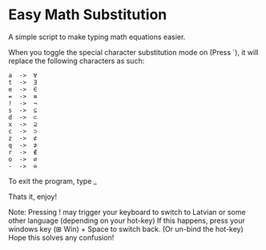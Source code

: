 # Easy Math Substitution

 A simple script to make typing math equations easier.


 When you toggle the special character substitution mode on (Press `), it will replace the following characters as such:

	a  ->  ∀
	t  ->  ∃
	e  ->  ∈
	=  ->  ≡
	!  ->  ¬
	s  ->  ⊆
	d  ->  ⊂
	x  ->  ⊇
	c  ->  ⊃
	z  ->  ⊄
	q  ->  ⊅
	r  ->  ∉
	o  ->  ∅
	-  ->  ⊖

	

To exit the program, type _

Thats it, enjoy!

Note:
Pressing ! may trigger your keyboard to switch to Latvian or some other language (depending on your hot-key)
If this happens, press your windows key (⊞ Win) + Space to switch back. (Or un-bind the hot-key)
Hope this solves any confusion!
